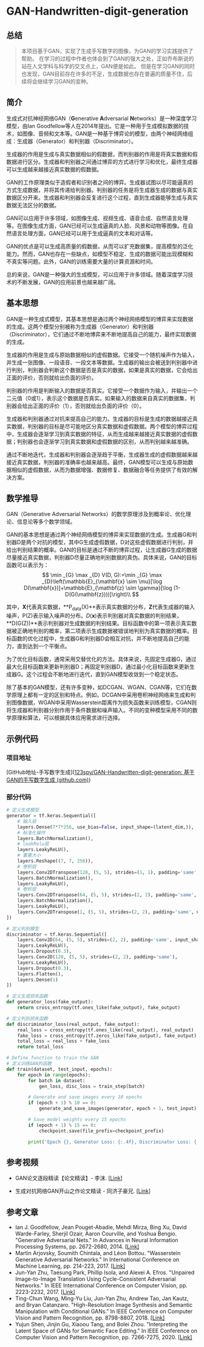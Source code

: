 ﻿# GAN-Handwritten-digit-generation

## 总结
> 本项目基于GAN，实现了生成手写数字的图像，为GAN的学习实践提供了帮助。
> 在学习的过程中作者也体会到了GAN的强大之处，正如乔布斯说的站在人文学科与科学的交叉点上，GAN便是如此。
> 但是在学习GAN的同时也发现，GAN目前存在许多的不足，生成数据也存在普遍的质量不住，后续将会继续学习GAN的变种。

## 简介

生成式对抗神经网络GAN（**G**enerative **A**dversarial **N**etworks）是一种深度学习模型，由Ian Goodfellow等人在2014年提出。它是一种用于生成模拟数据的技术，如图像、音频和文本等。GAN是一种基于博弈论的模型，由两个神经网络组成：生成器（Generator）和判别器（Discriminator）。

生成器的作用是生成与真实数据相似的假数据，而判别器的作用是将真实数据和假数据进行区分。生成器和判别器之间通过博弈的方式进行学习和优化，最终生成器可以生成越来越接近真实数据的假数据。

GAN的工作原理类似于造假者和识别者之间的博弈。生成器试图以尽可能逼真的方式生成数据，并将其传递给判别器。判别器的任务是将生成器生成的数据与真实数据区分开来。生成器和判别器会反复进行这个过程，直到生成器能够生成与真实数据无法区分的数据。

GAN可以应用于许多领域，如图像生成、视频生成、语音合成、自然语言处理等。在图像生成方面，GAN已经可以生成逼真的人脸、风景和动物等图像。在自然语言处理方面，GAN已经可以用于生成逼真的文本和对话等。

GAN的优点是可以生成高质量的假数据，从而可以扩充数据集，提高模型的泛化能力。然而，GAN也存在一些缺点，如模型不稳定、生成的数据可能出现模糊和不真实等问题。此外，GAN的训练需要大量的计算资源和时间。

总的来说，GAN是一种强大的生成模型，可以应用于许多领域。随着深度学习技术的不断发展，GAN的应用前景也越来越广阔。



## 基本思想


GAN是一种生成式模型，其基本思想是通过两个神经网络模型的博弈来实现数据的生成。这两个模型分别被称为生成器（Generator）和判别器（Discriminator），它们通过不断地博弈来不断地提高自己的能力，最终实现数据的生成。

生成器的作用是生成与原始数据相似的虚假数据。它接受一个随机噪声作为输入，并生成一张图像、一段语音、一段文本等数据。生成器的输出会被送到判别器中进行判别，判别器会判断这个数据是否是真实的数据，如果是真实的数据，它会给出正面的评价，否则就给出负面的评价。

判别器的作用是判断输入的数据是否真实。它接受一个数据作为输入，并输出一个二元值（0或1），表示这个数据是否真实。如果输入的数据来自真实的数据集，判别器会给出正面的评价（1），否则就给出负面的评价（0）。

生成器和判别器通过对抗来提高自己的能力。生成器的目标是生成的数据越接近真实数据，判别器的目标是尽可能地区分真实数据和虚假数据。两个模型的博弈过程中，生成器会逐渐学习到真实数据的特征，从而生成越来越接近真实数据的虚假数据；判别器也会逐渐学习到真实数据和虚假数据的区别，从而判别越来越准确。

通过不断地迭代，生成器和判别器会逐渐趋于平衡，生成器生成的虚假数据越来越接近真实数据，判别器的准确率也越来越高。最终，GAN模型可以生成与原始数据相似的虚假数据，从而为数据增强、数据修复、数据融合等任务提供了有效的解决方案。



## 数学推导

GAN（Generative Adversarial Networks）的数学原理涉及到概率论、优化理论、信息论等多个数学领域。

GAN的基本思想是通过两个神经网络模型的博弈来实现数据的生成。生成器G和判别器D是两个对抗的模型，其中G生成虚假数据，D对这些虚假数据进行判别，并给出判别结果的概率。GAN的目标是通过不断的博弈过程，让生成器G生成的数据尽量接近真实数据，判别器D尽量正确地判别数据的真伪。具体来说，GAN的目标函数可以表示为：
$$
\min _{G} \max _{D} V(D, G):=\min _{G} \max _{D}\left(\mathbb{E}_{\mathbf{x} \sim \mu}[\log D(\mathbf{x})]+\mathbb{E}_{\mathbf{z} \sim \gamma}[\log (1-D(G(\mathbf{z})))]\right)\\
$$

其中，**X**代表真实数据，**P<sub>data</sub>(X)**表示真实数据的分布，**Z**代表生成器的输入噪声，P(Z)表示输入噪声的分布。$D(\boldsymbol{x})$表示判别器对真实数据的判别结果，**D(G(Z))**表示判别器对生成数据的判别结果。目标函数中的第一项表示真实数据被正确地判别的概率，第二项表示生成数据被错误地判别为真实数据的概率。目标函数的优化过程中，生成器G和判别器D会相互对抗，并不断地提高自己的能力，直到达到一个平衡点。

为了优化目标函数，通常采用交替优化的方法。具体来说，先固定生成器G，通过最大化目标函数来更新判别器D；再固定判别器D，通过最小化目标函数来更新生成器G。这个过程会不断地进行迭代，直到GAN模型收敛到一个稳定状态。

除了基本的GAN模型，还有许多变种，如DCGAN、WGAN、CGAN等，它们在数学原理上都有一定的区别和特点。例如，DCGAN中采用卷积神经网络来生成和判别图像数据，WGAN中采用Wasserstein距离作为损失函数来训练模型，CGAN则将生成器和判别器分别作用于条件数据和噪声输入。不同的变种模型采用不同的数学原理和算法，可以根据具体应用需求进行选择。


## 示例代码

### 项目地址

[GitHub地址-手写数字生成]([123spy/GAN-Handwritten-digit-generation: 基于GAN的手写数字生成 (github.com)](https://github.com/123spy/GAN-Handwritten-digit-generation))



### 部分代码

```python
# 定义生成模型
generator = tf.keras.Sequential([
    # 输入层
    layers.Dense(7*7*256, use_bias=False, input_shape=(latent_dim,)),
    # 标准化操作
    layers.BatchNormalization(),
    # leakRelu层
    layers.LeakyReLU(),
    # 重置大小
    layers.Reshape((7, 7, 256)),
    # 卷积层
    layers.Conv2DTranspose(128, (5, 5), strides=(1, 1), padding='same', use_bias=False),
    layers.BatchNormalization(),
    layers.LeakyReLU(),
    # 卷积层
    layers.Conv2DTranspose(64, (5, 5), strides=(2, 2), padding='same', use_bias=False),
    layers.BatchNormalization(),
    layers.LeakyReLU(),
    layers.Conv2DTranspose(1, (5, 5), strides=(2, 2), padding='same', use_bias=False, activation='tanh')
])
```



```python
# 定义判别模型
discriminator = tf.keras.Sequential([
    layers.Conv2D(64, (5, 5), strides=(2, 2), padding='same', input_shape=[28, 28, 1]),
    layers.LeakyReLU(),
    layers.Dropout(0.3),
    layers.Conv2D(128, (5, 5), strides=(2, 2), padding='same'),
    layers.LeakyReLU(),
    layers.Dropout(0.3),
    layers.Flatten(),
    layers.Dense(1)
])
```

```python
# 定义生成损失函数
def generator_loss(fake_output):
    return cross_entropy(tf.ones_like(fake_output), fake_output)

```

```python
# 定义判别损失函数
def discriminator_loss(real_output, fake_output):
    real_loss = cross_entropy(tf.ones_like(real_output), real_output)
    fake_loss = cross_entropy(tf.zeros_like(fake_output), fake_output)
    total_loss = real_loss + fake_loss
    return total_loss

```

```python
# Define function to train the GAN
# 定义训练GAN的函数
def train(dataset, test_input, epochs):
    for epoch in range(epochs):
        for batch in dataset:
            gen_loss, disc_loss = train_step(batch)

        # Generate and save images every 10 epochs
        if (epoch + 1) % 10 == 0:
            generate_and_save_images(generator, epoch + 1, test_input)

        # Save model weights every 15 epochs
        if (epoch + 1) % 15 == 0:
            checkpoint.save(file_prefix=checkpoint_prefix)

        print('Epoch {}, Generator Loss: {:.4f}, Discriminator Loss: {:.4f}'.format(epoch+1, gen_loss, disc_loss))

```



## 参考视频

- GAN论文逐段精读【论文精读】- 李沫. [[Link]([GAN论文逐段精读【论文精读】_哔哩哔哩_bilibili](https://www.bilibili.com/video/BV1rb4y187vD/?spm_id_from=333.337.search-card.all.click&vd_source=f49218cb60f4f33426bf82f55cd9a775))]

- 生成对抗网络GAN开山之作论文精读 - 同济子豪兄. [[Link]([生成对抗网络GAN开山之作论文精读_哔哩哔哩_bilibili](https://www.bilibili.com/video/BV1oi4y1m7np/?spm_id_from=333.337.search-card.all.click&vd_source=f49218cb60f4f33426bf82f55cd9a775))]

## 参考文章

- Ian J. Goodfellow, Jean Pouget-Abadie, Mehdi Mirza, Bing Xu, David Warde-Farley, Sherjil Ozair, Aaron Courville, and Yoshua Bengio. "Generative Adversarial Nets." In Advances in Neural Information Processing Systems, pp. 2672-2680, 2014. [[Link\]](https://papers.nips.cc/paper/5423-generative-adversarial-nets)
- Martin Arjovsky, Soumith Chintala, and Léon Bottou. "Wasserstein Generative Adversarial Networks." In International Conference on Machine Learning, pp. 214-223, 2017. [[Link\]](http://proceedings.mlr.press/v70/arjovsky17a.html)
- Jun-Yan Zhu, Taesung Park, Phillip Isola, and Alexei A. Efros. "Unpaired Image-to-Image Translation Using Cycle-Consistent Adversarial Networks." In IEEE International Conference on Computer Vision, pp. 2223-2232, 2017. [[Link\]](https://openaccess.thecvf.com/content_ICCV_2017/papers/Zhu_Unpaired_Image-To-Image_Translation_ICCV_2017_paper.pdf)
- Ting-Chun Wang, Ming-Yu Liu, Jun-Yan Zhu, Andrew Tao, Jan Kautz, and Bryan Catanzaro. "High-Resolution Image Synthesis and Semantic Manipulation with Conditional GANs." In IEEE Conference on Computer Vision and Pattern Recognition, pp. 8798-8807, 2018. [[Link\]](https://openaccess.thecvf.com/content_cvpr_2018/papers/Wang_High-Resolution_Image_Synthesis_CVPR_2018_paper.pdf)
- Yujun Shen, Jinjin Gu, Xiaoou Tang, and Bolei Zhou. "Interpreting the Latent Space of GANs for Semantic Face Editing." In IEEE Conference on Computer Vision and Pattern Recognition, pp. 7266-7275, 2020. [[Link\]](https://openaccess.thecvf.com/content_CVPR_2020/papers/Shen_Interpreting_the_Latent_Space_of_GANs_for_Semantic_Face_Editing_CVPR_2020_paper.pdf)
